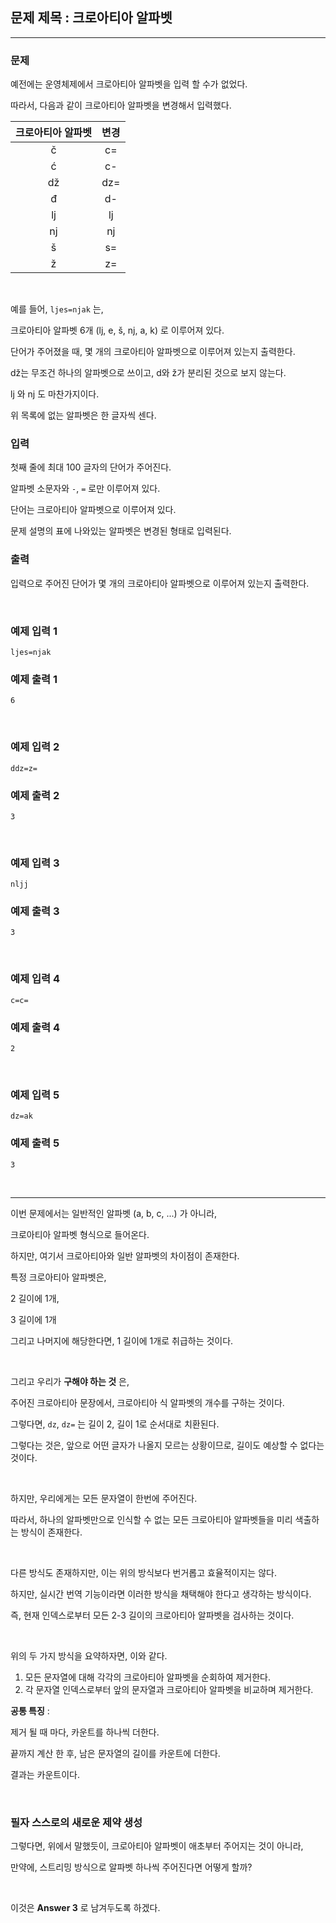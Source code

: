 ## 문제 제목 : 크로아티아 알파벳 

---

### 문제

예전에는 운영체제에서 크로아티아 알파벳을 입력 할 수가 없었다.

따라서, 다음과 같이 크로아티아 알파벳을 변경해서 입력했다.

|  크로아티아 알파벳  |  변경   |
|:-----------:|:-----:|
|      č      |  c=   |
|      ć      |  c-   |
|     dž      |  dz=  |
|      đ      |  d-   |
|     lj      |  lj   |
|     nj      |  nj   |
|      š      |  s=   |
|      ž      |  z=   |

<br/>

예를 들어, `ljes=njak` 는,

크로아티아 알파벳 6개 (lj, e, š, nj, a, k) 로 이루어져 있다.

단어가 주어졌을 때, 몇 개의 크로아티아 알파벳으로 이루어져 있는지 출력한다.

dž는 무조건 하나의 알파벳으로 쓰이고, d와 ž가 분리된 것으로 보지 않는다.

lj 와 nj 도 마찬가지이다.

위 목록에 없는 알파벳은 한 글자씩 센다.

### 입력

첫째 줄에 최대 100 글자의 단어가 주어진다.

알파벳 소문자와 `-`, `=` 로만 이루어져 있다.

단어는 크로아티아 알파벳으로 이루어져 있다.

문제 설명의 표에 나와있는 알파벳은 변경된 형태로 입력된다.

### 출력

입력으로 주어진 단어가 몇 개의 크로아티아 알파벳으로 이루어져 있는지 출력한다.

<br/>

### 예제 입력 1

```text
ljes=njak
```

### 예제 출력 1

```text
6
```

<br/>

### 예제 입력 2

```text
ddz=z=
```

### 예제 출력 2

```text
3
```

<br/>

### 예제 입력 3

```text
nljj
```

### 예제 출력 3

```text
3
```

<br/>

### 예제 입력 4

```text
c=c=
```

### 예제 출력 4

```text
2
```

<br/>

### 예제 입력 5

```text
dz=ak
```

### 예제 출력 5

```text
3
```

<br/>

---

이번 문제에서는 일반적인 알파벳 (a, b, c, ...) 가 아니라,

크로아티아 알파벳 형식으로 들어온다.

하지만, 여기서 크로아티아와 일반 알파벳의 차이점이 존재한다.

특정 크로아티아 알파벳은, 

2 길이에 1개, 

3 길이에 1개

그리고 나머지에 해당한다면, 1 길이에 1개로 취급하는 것이다.

<br/>

그리고 우리가 **구해야 하는 것** 은,

주어진 크로아티아 문장에서, 크로아티아 식 알파벳의 개수를 구하는 것이다.

그렇다면, `dz`, `dz=` 는 길이 2, 길이 1로 순서대로 치환된다.

그렇다는 것은, 앞으로 어떤 글자가 나올지 모르는 상황이므로, 길이도 예상할 수 없다는 것이다.

<br/>

하지만, 우리에게는 모든 문자열이 한번에 주어진다.

따라서, 하나의 알파벳만으로 인식할 수 없는 모든 크로아티아 알파벳들을 미리 색출하는 방식이 존재한다.

<br/>

다른 방식도 존재하지만, 이는 위의 방식보다 번거롭고 효율적이지는 않다.

하지만, 실시간 번역 기능이라면 이러한 방식을 채택해야 한다고 생각하는 방식이다.

즉, 현재 인덱스로부터 모든 2-3 길이의 크로아티아 알파벳을 검사하는 것이다.

<br/>

위의 두 가지 방식을 요약하자면, 이와 같다.

1. 모든 문자열에 대해 각각의 크로아티아 알파벳을 순회하여 제거한다.
2. 각 문자열 인덱스로부터 앞의 문자열과 크로아티아 알파벳을 비교하며 제거한다.

**공통 특징** :

제거 될 때 마다, 카운트를 하나씩 더한다.

끝까지 계산 한 후, 남은 문자열의 길이를 카운트에 더한다.

결과는 카운트이다.

<br/>

### 필자 스스로의 새로운 제약 생성

그렇다면, 위에서 말했듯이, 크로아티아 알파벳이 애초부터 주어지는 것이 아니라,

만약에, 스트리밍 방식으로 알파벳 하나씩 주어진다면 어떻게 할까?

<br/>

이것은 **Answer 3** 로 남겨두도록 하겠다.

<br/>

<br/>













